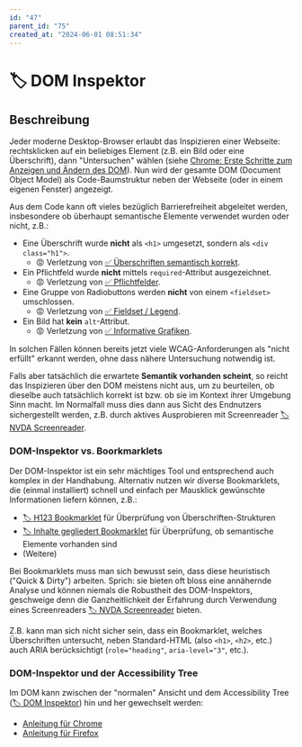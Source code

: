```yaml
---
id: "47"
parent_id: "75"
created_at: "2024-06-01 08:51:34"
---
```


# 🏷️ DOM Inspektor

## Beschreibung

Jeder moderne Desktop-Browser erlaubt das Inspizieren einer Webseite: rechtsklicken auf ein beliebiges Element (z.B. ein Bild oder eine Überschrift), dann "Untersuchen" wählen (siehe [Chrome: Erste Schritte zum Anzeigen und Ändern des DOM](https://developer.chrome.com/docs/devtools/dom)). Nun wird der gesamte DOM (Document Object Model) als Code-Baumstruktur neben der Webseite (oder in einem eigenen Fenster) angezeigt.

Aus dem Code kann oft vieles bezüglich Barrierefreiheit abgeleitet werden, insbesondere ob überhaupt semantische Elemente verwendet wurden oder nicht, z.B.:

- Eine Überschrift wurde **nicht** als `<h1>` umgesetzt, sondern als `<div class="h1">`.
    - 😡 Verletzung von [✅ Überschriften semantisch korrekt](/de/wcag/1.3.1a-ueberschriften-struktur/ueberschriften-semantisch-korrekt).
- Ein Pflichtfeld wurde **nicht** mittels `required`-Attribut ausgezeichnet.
    - 😡 Verletzung von [✅ Pflichtfelder](/de/wcag/3.3.2-beschriftungen-labels-oder-anweisungen/pflichtfelder).
- Eine Gruppe von Radiobuttons werden **nicht** von einem `<fieldset>` umschlossen.
    - 😡 Verletzung von [✅ Fieldset / Legend](/de/wcag/1.3.1c-formular-beziehungen/fieldset-legend).
- Ein Bild hat **kein** `alt`-Attribut.
    - 😡 Verletzung von [✅ Informative Grafiken](/de/wcag/1.1.1-nicht-text-inhalt/informative-grafiken).

In solchen Fällen können bereits jetzt viele WCAG-Anforderungen als "nicht erfüllt" erkannt werden, ohne dass nähere Untersuchung notwendig ist.

Falls aber tatsächlich die erwartete **Semantik vorhanden scheint**, so reicht das Inspizieren über den DOM meistens nicht aus, um zu beurteilen, ob dieselbe auch tatsächlich korrekt ist bzw. ob sie im Kontext ihrer Umgebung Sinn macht. Im Normalfall muss dies dann aus Sicht des Endnutzers sichergestellt werden, z.B. durch aktives Ausprobieren mit Screenreader [🏷️ NVDA Screenreader](/de/tags/werkzeuge/screenreader/desktop-screenreader/nvda-screenreader).

### DOM-Inspektor vs. Boorkmarklets

Der DOM-Inspektor ist ein sehr mächtiges Tool und entsprechend auch komplex in der Handhabung. Alternativ nutzen wir diverse Bookmarklets, die (einmal installiert) schnell und einfach per Mausklick gewünschte Informationen liefern können, z.B.:

- [🏷️ H123 Bookmarklet](/de/tags/werkzeuge/bookmarklets/h123-bookmarklet) für Überprüfung von Überschriften-Strukturen
- [🏷️ Inhalte gegliedert Bookmarklet](/de/tags/werkzeuge/bookmarklets/inhalte-gegliedert-bookmarklet) für Überprüfung, ob semantische Elemente vorhanden sind
- (Weitere)

Bei Bookmarklets muss man sich bewusst sein, dass diese heuristisch ("Quick & Dirty") arbeiten. Sprich: sie bieten oft bloss eine annähernde Analyse und können niemals die Robustheit des DOM-Inspektors, geschweige denn die Ganzheitlichkeit der Erfahrung durch Verwendung eines Screenreaders [🏷️ NVDA Screenreader](/de/tags/werkzeuge/screenreader/desktop-screenreader/nvda-screenreader) bieten.

Z.B. kann man sich nicht sicher sein, dass ein Bookmarklet, welches Überschriften untersucht, neben Standard-HTML (also `<h1>`, `<h2>`, etc.) auch ARIA berücksichtigt (`role="heading"`, `aria-level="3"`, etc.).

### DOM-Inspektor und der Accessibility Tree

Im DOM kann zwischen der "normalen" Ansicht und dem Accessibility Tree ([🏷️ DOM Inspektor](/de/tags/document-object-model-dom/dom-inspektor)) hin und her gewechselt werden:

- [Anleitung für Chrome](https://developer.chrome.com/blog/full-accessibility-tree?hl=de)
- [Anleitung für Firefox](https://firefox-source-docs.mozilla.org/devtools-user/accessibility_inspector/index.html)